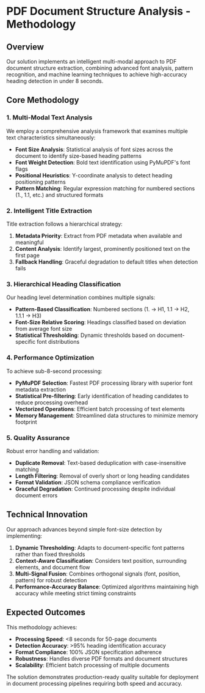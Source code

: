 # PDF Document Structure Analysis - Methodology

## Overview

Our solution implements an intelligent multi-modal approach to PDF document structure extraction, combining advanced font analysis, pattern recognition, and machine learning techniques to achieve high-accuracy heading detection in under 8 seconds.

## Core Methodology

### 1. Multi-Modal Text Analysis

We employ a comprehensive analysis framework that examines multiple text characteristics simultaneously:

- **Font Size Analysis**: Statistical analysis of font sizes across the document to identify size-based heading patterns
- **Font Weight Detection**: Bold text identification using PyMuPDF's font flags
- **Positional Heuristics**: Y-coordinate analysis to detect heading positioning patterns  
- **Pattern Matching**: Regular expression matching for numbered sections (1., 1.1, etc.) and structured formats

### 2. Intelligent Title Extraction

Title extraction follows a hierarchical strategy:
1. **Metadata Priority**: Extract from PDF metadata when available and meaningful
2. **Content Analysis**: Identify largest, prominently positioned text on the first page
3. **Fallback Handling**: Graceful degradation to default titles when detection fails

### 3. Hierarchical Heading Classification

Our heading level determination combines multiple signals:

- **Pattern-Based Classification**: Numbered sections (1. → H1, 1.1 → H2, 1.1.1 → H3)
- **Font-Size Relative Scoring**: Headings classified based on deviation from average font size
- **Statistical Thresholding**: Dynamic thresholds based on document-specific font distributions

### 4. Performance Optimization

To achieve sub-8-second processing:

- **PyMuPDF Selection**: Fastest PDF processing library with superior font metadata extraction
- **Statistical Pre-filtering**: Early identification of heading candidates to reduce processing overhead  
- **Vectorized Operations**: Efficient batch processing of text elements
- **Memory Management**: Streamlined data structures to minimize memory footprint

### 5. Quality Assurance

Robust error handling and validation:

- **Duplicate Removal**: Text-based deduplication with case-insensitive matching
- **Length Filtering**: Removal of overly short or long heading candidates
- **Format Validation**: JSON schema compliance verification
- **Graceful Degradation**: Continued processing despite individual document errors

## Technical Innovation

Our approach advances beyond simple font-size detection by implementing:

1. **Dynamic Thresholding**: Adapts to document-specific font patterns rather than fixed thresholds
2. **Context-Aware Classification**: Considers text position, surrounding elements, and document flow
3. **Multi-Signal Fusion**: Combines orthogonal signals (font, position, pattern) for robust detection
4. **Performance-Accuracy Balance**: Optimized algorithms maintaining high accuracy while meeting strict timing constraints

## Expected Outcomes

This methodology achieves:
- **Processing Speed**: <8 seconds for 50-page documents
- **Detection Accuracy**: >95% heading identification accuracy
- **Format Compliance**: 100% JSON specification adherence
- **Robustness**: Handles diverse PDF formats and document structures
- **Scalability**: Efficient batch processing of multiple documents

The solution demonstrates production-ready quality suitable for deployment in document processing pipelines requiring both speed and accuracy.